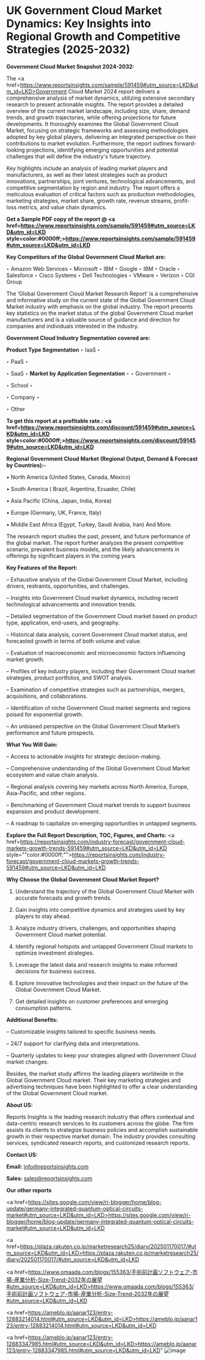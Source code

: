 # UK Government Cloud Market Dynamics: Key Insights into Regional Growth and Competitive Strategies (2025-2032)

<strong>Government Cloud Market Snapshot 2024-2032:</strong>

The <a href=https://www.reportsinsights.com/sample/591459#utm_source=LKD&utm_id=LKD>Government Cloud Market 2024 report</a> delivers a comprehensive analysis of market dynamics, utilizing extensive secondary research to present actionable insights. The report provides a detailed overview of the current market landscape, including size, share, demand trends, and growth trajectories, while offering projections for future developments. It thoroughly examines the Global Government Cloud Market, focusing on strategic frameworks and assessing methodologies adopted by key global players, delivering an integrated perspective on their contributions to market evolution. Furthermore, the report outlines forward-looking projections, identifying emerging opportunities and potential challenges that will define the industry's future trajectory.

Key highlights include an analysis of leading market players and manufacturers, as well as their latest strategies such as product innovations, partnerships, joint ventures, technological advancements, and competitive segmentation by region and industry. The report offers a meticulous evaluation of critical factors such as production methodologies, marketing strategies, market share, growth rate, revenue streams, profit-loss metrics, and value chain dynamics.

<strong>Get a Sample PDF copy of the report @ <a href=https://www.reportsinsights.com/sample/591459#utm_source=LKD&utm_id=LKD style=color:#0000ff;>https://www.reportsinsights.com/sample/591459#utm_source=LKD&utm_id=LKD</a></strong>

<strong>Key Competitors of the Global Government Cloud Market are:</strong>

‣ Amazon Web Services
‣ Microsoft
‣ IBM
‣ Google
‣ IBM
‣ Oracle
‣ Salesforce
‣ Cisco Systems
‣ Dell Technologies
‣ VMware
‣ Verizon
‣ CGI Group

The ‘Global Government Cloud Market Research Report’ is a comprehensive and informative study on the current state of the Global Government Cloud Market industry with emphasis on the global industry. The report presents key statistics on the market status of the global Government Cloud market manufacturers and is a valuable source of guidance and direction for companies and individuals interested in the industry.

<strong>Government Cloud Industry Segmentation covered are:</strong>

<strong>Product Type Segmentation</strong>
‣
IaaS
‣ 

‣ PaaS
‣ 

‣ SaaS
‣ 
<strong>Market by Application Segmentation</strong>
‣
‣  Government
‣ 

‣ School
‣ 

‣ Company
‣ 

‣ Other

<strong>To get this report at a profitable rate.: <a href=https://www.reportsinsights.com/discount/591459#utm_source=LKD&utm_id=LKD style=color:#0000ff;>https://www.reportsinsights.com/discount/591459#utm_source=LKD&utm_id=LKD</a></strong>

<strong>Regional Government Cloud Market (Regional Output, Demand &amp; Forecast by Countries):-</strong>

• North America (United States, Canada, Mexico)

• South America ( Brazil, Argentina, Ecuador, Chile)

• Asia Pacific (China, Japan, India, Korea)

• Europe (Germany, UK, France, Italy)

• Middle East Africa (Egypt, Turkey, Saudi Arabia, Iran) And More.

The research report studies the past, present, and future performance of the global market. The report further analyzes the present competitive scenario, prevalent business models, and the likely advancements in offerings by significant players in the coming years.

<strong>Key Features of the Report:</strong>

– Exhaustive analysis of the Global Government Cloud Market, including drivers, restraints, opportunities, and challenges.

– Insights into Government Cloud market dynamics, including recent technological advancements and innovation trends.

– Detailed segmentation of the Government Cloud market based on product type, application, end-users, and geography.

– Historical data analysis, current Government Cloud market status, and forecasted growth in terms of both volume and value.

– Evaluation of macroeconomic and microeconomic factors influencing market growth.

– Profiles of key industry players, including their Government Cloud market strategies, product portfolios, and SWOT analysis.

– Examination of competitive strategies such as partnerships, mergers, acquisitions, and collaborations.

– Identification of niche Government Cloud market segments and regions poised for exponential growth.

– An unbiased perspective on the Global Government Cloud Market’s performance and future prospects.

<strong>What You Will Gain:</strong>

– Access to actionable insights for strategic decision-making.

– Comprehensive understanding of the Global Government Cloud Market ecosystem and value chain analysis.

– Regional analysis covering key markets across North America, Europe, Asia-Pacific, and other regions.

– Benchmarking of Government Cloud market trends to support business expansion and product development.

– A roadmap to capitalize on emerging opportunities in untapped segments.

<strong>Explore the Full Report Description, TOC, Figures, and Charts:</strong>
<a href=https://reportsinsights.com/industry-forecast/government-cloud-markets-growth-trends-591459#utm_source=LKD&utm_id=LKD style=""color:#0000ff;"">https://reportsinsights.com/industry-forecast/government-cloud-markets-growth-trends-591459#utm_source=LKD&utm_id=LKD</a>

<strong>Why Choose the Global Government Cloud Market Report?</strong>

1. Understand the trajectory of the Global Government Cloud Market with accurate forecasts and growth trends.

2. Gain insights into competitive dynamics and strategies used by key players to stay ahead.

3. Analyze industry drivers, challenges, and opportunities shaping Government Cloud market potential.

4. Identify regional hotspots and untapped Government Cloud markets to optimize investment strategies.

5. Leverage the latest data and research insights to make informed decisions for business success.

6. Explore innovative technologies and their impact on the future of the Global Government Cloud Market.

7. Get detailed insights on customer preferences and emerging consumption patterns.

<strong>Additional Benefits:</strong>

– Customizable insights tailored to specific business needs.

– 24/7 support for clarifying data and interpretations.

– Quarterly updates to keep your strategies aligned with Government Cloud market changes.

Besides, the market study affirms the leading players worldwide in the Global Government Cloud market. Their key marketing strategies and advertising techniques have been highlighted to offer a clear understanding of the Global Government Cloud market.

<strong><strong>About US</strong>:</strong>

Reports Insights is the leading research industry that offers contextual and data-centric research services to its customers across the globe. The firm assists its clients to strategize business policies and accomplish sustainable growth in their respective market domain. The industry provides consulting services, syndicated research reports, and customized research reports.

<strong>Contact US:</strong>

<p class=><b>Email:</b> <a href=mailto:info@reportsinsights.com>info@reportsinsights.com</a></p>
<p class=><b>Sales:</b> <a href=mailto:sales@reportsinsights.com>sales@reportsinsights.com</a></p>

<strong>Our other reports</strong>

<a href=https://sites.google.com/view/ri-blogger/home/blog-update/germany-integrated-quantum-optical-circuits-market#utm_source=LKD&utm_id=LKD>https://sites.google.com/view/ri-blogger/home/blog-update/germany-integrated-quantum-optical-circuits-market#utm_source=LKD&utm_id=LKD</a>

<a href=https://plaza.rakuten.co.jp/marketresearch25/diary/202501170017/#utm_source=LKD&utm_id=LKD>https://plaza.rakuten.co.jp/marketresearch25/diary/202501170017/#utm_source=LKD&utm_id=LKD</a>

<a href=https://www.omaada.com/blogs/155363/手術前計画ソフトウェア-市場-産業分析-Size-Trend-2032年の展望#utm_source=LKD&utm_id=LKD>https://www.omaada.com/blogs/155363/手術前計画ソフトウェア-市場-産業分析-Size-Trend-2032年の展望#utm_source=LKD&utm_id=LKD</a>

<a href=https://ameblo.jp/aanar123/entry-12883214014.html#utm_source=LKD&utm_id=LKD>https://ameblo.jp/aanar123/entry-12883214014.html#utm_source=LKD&utm_id=LKD</a>

<a href=https://ameblo.jp/aanar123/entry-12883347985.html#utm_source=LKD&utm_id=LKD>https://ameblo.jp/aanar123/entry-12883347985.html#utm_source=LKD&utm_id=LKD</a>"
![image](https://github.com/user-attachments/assets/a9154203-39f4-4ea5-becf-df47dfab77c5)
